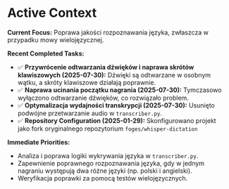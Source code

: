 # Active Context

**Current Focus:** Poprawa jakości rozpoznawania języka, zwłaszcza w przypadku mowy wielojęzycznej.

**Recent Completed Tasks:**
- ✅ **Przywrócenie odtwarzania dźwięków i naprawa skrótów klawiszowych (2025-07-30):** Dźwięki są odtwarzane w osobnym wątku, a skróty klawiszowe działają poprawnie.
- ✅ **Naprawa ucinania początku nagrania (2025-07-30):** Tymczasowo wyłączono odtwarzanie dźwięków, co rozwiązało problem.
- ✅ **Optymalizacja wydajności transkrypcji (2025-07-30):** Usunięto podwójne przetwarzanie audio w `transcriber.py`.
- ✅ **Repository Configuration (2025-01-29):** Skonfigurowano projekt jako fork oryginalnego repozytorium `foges/whisper-dictation`

**Immediate Priorities:**

- Analiza i poprawa logiki wykrywania języka w `transcriber.py`.
- Zapewnienie poprawnego rozpoznawania języka, gdy w jednym nagraniu występują dwa różne języki (np. polski i angielski).
- Weryfikacja poprawki za pomocą testów wielojęzycznych.
